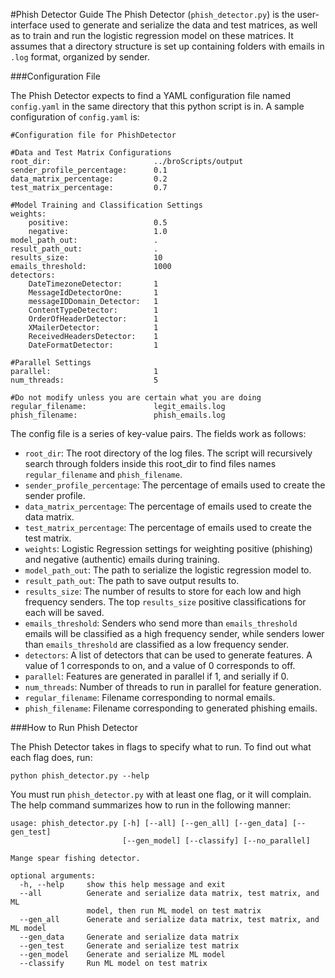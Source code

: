 #Phish Detector Guide
The Phish Detector (```phish_detector.py```) is the user-interface used to generate and serialize the data and test matrices, as well as to train and run the logistic regression model on these matrices. It assumes that a directory structure is set up containing folders with emails in ```.log``` format, organized by sender.

###Configuration File

The Phish Detector expects to find a YAML configuration file named ```config.yaml``` in the same directory that this python script is in. A sample configuration of ```config.yaml``` is:

```
#Configuration file for PhishDetector

#Data and Test Matrix Configurations
root_dir:                       ../broScripts/output
sender_profile_percentage:      0.1
data_matrix_percentage:         0.2
test_matrix_percentage:         0.7

#Model Training and Classification Settings
weights:
    positive:                   0.5
    negative:                   1.0
model_path_out:                 .
result_path_out:                .
results_size:                   10
emails_threshold:               1000
detectors:
    DateTimezoneDetector:       1
    MessageIdDetectorOne:       1
    messageIDDomain_Detector:   1
    ContentTypeDetector:        1
    OrderOfHeaderDetector:      1
    XMailerDetector:            1
    ReceivedHeadersDetector:    1
    DateFormatDetector:         1

#Parallel Settings
parallel:                       1
num_threads:                    5

#Do not modify unless you are certain what you are doing
regular_filename:               legit_emails.log
phish_filename:                 phish_emails.log
```

The config file is a series of key-value pairs. The fields work as follows:

- ```root_dir```: The root directory of the log files. The script will recursively search through folders inside this root\_dir to find files names ```regular_filename``` and ```phish_filename```.
- ```sender_profile_percentage```: The percentage of emails used to create the sender profile.
- ```data_matrix_percentage```: The percentage of emails used to create the data matrix.
- ```test_matrix_percentage```: The percentage of emails used to create the test matrix.
- ```weights```: Logistic Regression settings for weighting positive (phishing) and negative (authentic) emails during training.
- ```model_path_out```: The path to serialize the logistic regression model to.
- ```result_path_out```: The path to save output results to.
- ```results_size```: The number of results to store for each low and high frequency senders. The top ```results_size``` positive classifications for each will be saved.
- ```emails_threshold```: Senders who send more than ```emails_threshold``` emails will be classified as a high frequency sender, while senders lower than ```emails_threshold``` are classified as a low frequency sender.
- ```detectors```: A list of detectors that can be used to generate features. A value of 1 corresponds to on, and a value of 0 corresponds to off.
- ```parallel```: Features are generated in parallel if 1, and serially if 0.
- ```num_threads```: Number of threads to run in parallel for feature generation.
- ```regular_filename```: Filename corresponding to normal emails.
- ```phish_filename```: Filename corresponding to generated phishing emails.

###How to Run Phish Detector

The Phish Detector takes in flags to specify what to run. To find out what each flag does, run:

```python phish_detector.py --help```

You must run ```phish_detector.py``` with at least one flag, or it will complain. The help command summarizes how to run in the following manner:

```
usage: phish_detector.py [-h] [--all] [--gen_all] [--gen_data] [--gen_test]
                         [--gen_model] [--classify] [--no_parallel]

Mange spear fishing detector.

optional arguments:
  -h, --help     show this help message and exit
  --all          Generate and serialize data matrix, test matrix, and ML
                 model, then run ML model on test matrix
  --gen_all      Generate and serialize data matrix, test matrix, and ML model
  --gen_data     Generate and serialize data matrix
  --gen_test     Generate and serialize test matrix
  --gen_model    Generate and serialize ML model
  --classify     Run ML model on test matrix
```